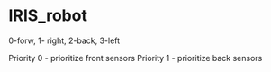 # IRIS_robot

0-forw, 1- right, 2-back, 3-left

Priority 0 - prioritize front sensors
Priority 1 - prioritize back sensors

